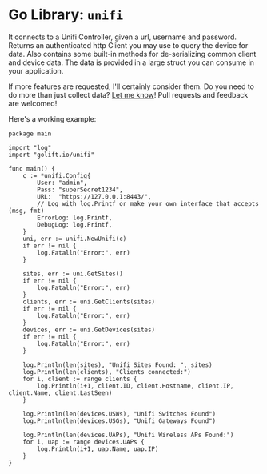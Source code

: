 # Go Library: `unifi`

It connects to a Unifi Controller, given a url, username and password. Returns
an authenticated http Client you may use to query the device for data. Also
contains some built-in methods for de-serializing common client and device
data. The data is provided in a large struct you can consume in your application.

If more features are requested, I'll certainly consider them. Do you need to do
more than just collect data? [Let me know](https://github.com/golift/unifi/issues/new)!
Pull requests and feedback are welcomed!

Here's a working example:
```golang
package main

import "log"
import "golift.io/unifi"

func main() {
	c := *unifi.Config{
		User: "admin",
		Pass: "superSecret1234",
		URL:  "https://127.0.0.1:8443/",
		// Log with log.Printf or make your own interface that accepts (msg, fmt)
		ErrorLog: log.Printf,
		DebugLog: log.Printf,
	}
	uni, err := unifi.NewUnifi(c)
	if err != nil {
		log.Fatalln("Error:", err)
	}

	sites, err := uni.GetSites()
	if err != nil {
		log.Fatalln("Error:", err)
	}
	clients, err := uni.GetClients(sites)
	if err != nil {
		log.Fatalln("Error:", err)
	}
	devices, err := uni.GetDevices(sites)
	if err != nil {
		log.Fatalln("Error:", err)
	}

	log.Println(len(sites), "Unifi Sites Found: ", sites)
	log.Println(len(clients), "Clients connected:")
	for i, client := range clients {
		log.Println(i+1, client.ID, client.Hostname, client.IP, client.Name, client.LastSeen)
	}

	log.Println(len(devices.USWs), "Unifi Switches Found")
	log.Println(len(devices.USGs), "Unifi Gateways Found")

	log.Println(len(devices.UAPs), "Unifi Wireless APs Found:")
	for i, uap := range devices.UAPs {
		log.Println(i+1, uap.Name, uap.IP)
	}
}
```
